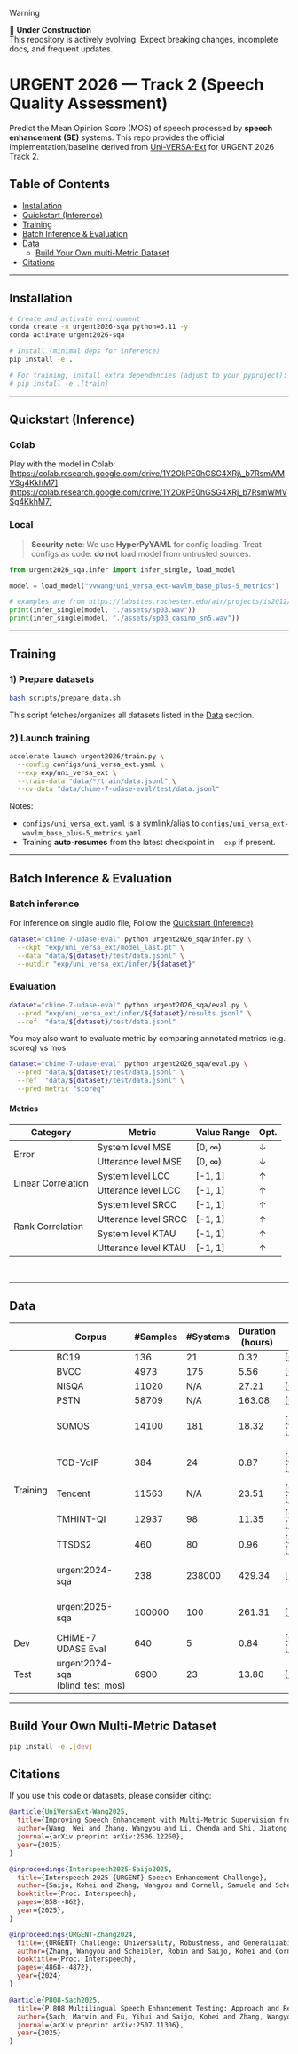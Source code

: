> [!WARNING]
> 🚧 **Under Construction**  
> This repository is actively evolving. Expect breaking changes, incomplete docs, and frequent updates.


# URGENT 2026 — Track 2 (Speech Quality Assessment)


Predict the Mean Opinion Score (MOS) of speech processed by **speech enhancement (SE)** systems.
This repo provides the official implementation/baseline derived from [Uni-VERSA-Ext](https://arxiv.org/abs/2506.12260) for URGENT 2026 Track 2.

## Table of Contents

* [Installation](#installation)
* [Quickstart (Inference)](#quickstart-inference)
* [Training](#training)
* [Batch Inference & Evaluation](#batch-inference--evaluation)
* [Data](#data)
  * [Build Your Own multi-Metric Dataset](#build-your-own-multi-metric-dataset)
* [Citations](#citations)

---

## Installation

```bash
# Create and activate environment
conda create -n urgent2026-sqa python=3.11 -y
conda activate urgent2026-sqa

# Install (minimal deps for inference)
pip install -e .

# For training, install extra dependencies (adjust to your pyproject):
# pip install -e .[train]
```

---

## Quickstart (Inference)

### Colab

Play with the model in Colab:
[https://colab.research.google.com/drive/1Y2OkPE0hGSG4XRj\_b7RsmWMVSg4KkhM7](https://colab.research.google.com/drive/1Y2OkPE0hGSG4XRj_b7RsmWMVSg4KkhM7)

### Local

> **Security note**: We use **HyperPyYAML** for config loading. Treat configs as code: **do not** load model from untrusted sources.


```python
from urgent2026_sqa.infer import infer_single, load_model

model = load_model("vvwang/uni_versa_ext-wavlm_base_plus-5_metrics")

# examples are from https://labsites.rochester.edu/air/projects/is2012/examples.html
print(infer_single(model, "./assets/sp03.wav"))
print(infer_single(model, "./assets/sp03_casino_sn5.wav"))
```

---

## Training

### 1) Prepare datasets

```bash
bash scripts/prepare_data.sh
```

This script fetches/organizes all datasets listed in the [Data](#data) section.

### 2) Launch training

```bash
accelerate launch urgent2026/train.py \
  --config configs/uni_versa_ext.yaml \
  --exp exp/uni_versa_ext \
  --train-data "data/*/train/data.jsonl" \
  --cv-data "data/chime-7-udase-eval/test/data.jsonl"
```

Notes:

* `configs/uni_versa_ext.yaml` is a symlink/alias to `configs/uni_versa_ext-wavlm_base_plus-5_metrics.yaml`.
* Training **auto-resumes** from the latest checkpoint in `--exp` if present.

---

## Batch Inference & Evaluation

### Batch inference
For inference on single audio file, Follow the [Quickstart (Inference)](#quickstart-inference) 

```bash
dataset="chime-7-udase-eval" python urgent2026_sqa/infer.py \
  --ckpt "exp/uni_versa_ext/model_last.pt" \
  --data "data/${dataset}/test/data.jsonl" \
  --outdir "exp/uni_versa_ext/infer/${dataset}"
```


### Evaluation

```bash
dataset="chime-7-udase-eval" python urgent2026_sqa/eval.py \
  --pred "exp/uni_versa_ext/infer/${dataset}/results.jsonl" \
  --ref  "data/${dataset}/test/data.jsonl"
```

You may also want to evaluate metric by comparing annotated metrics (e.g. scoreq) vs mos

```bash
dataset="chime-7-udase-eval" python urgent2026_sqa/eval.py \
  --pred "data/${dataset}/test/data.jsonl" \
  --ref  "data/${dataset}/test/data.jsonl" \
  --pred-metric "scoreq"
```

#### Metrics

<table>
<thead>
<tr>
    <th>Category</th>
    <th>Metric</th>
    <th>Value Range</th>
    <th>Opt.</th>
</tr>
</thead>
<tbody>
<tr>
    <td rowspan="2">Error</td>
    <td>System level MSE</td>
    <td>[0, ∞)</td>
    <td>↓</td>
</tr>
<tr>
    <td>Utterance level MSE </td>
    <td>[0, ∞)</td>
    <td>↓</td>
</tr>
<tr>
    <td rowspan="2">Linear Correlation</td>
    <td> System level LCC</td>
    <td>[-1, 1]</td>
    <td>↑</td>
</tr>
<tr>
    <td>Utterance level LCC</td>
    <td>[-1, 1]</td>
    <td>↑</td>
</tr>
<tr>
    <td rowspan="4">Rank Correlation</td>
    <td>System level SRCC</td>
    <td>[-1, 1]</td>
    <td>↑</td>
</tr>
<tr>
    <td>Utterance level SRCC</td>
    <td>[-1, 1]</td>
    <td>↑</td>
</tr>
<tr>
    <td>System level KTAU</td>
    <td>[-1, 1]</td>
    <td>↑</td>
</tr>
<tr>
    <td>Utterance level KTAU</td>
    <td>[-1, 1]</td>
    <td>↑</td>
</tr>

</tbody>
</table><br/>

---

## Data

<table>
<colgroup>
<col>
<col>
<col>
<col>
<col>
<col>
</colgroup>
<thead>
  <tr>
    <th></th>
    <th>Corpus</th>
    <th>#Samples</th>
    <th>#Systems</th>
    <th>Duration (hours)</th>
    <th>Links</th>
    <th>License</th>
  </tr>
</thead>
<tbody>
  <tr>
    <td rowspan="11">Training</td>
    <td>BC19<d-cite key="BC19"/></td>
    <td>136</td>
    <td>21</td>
    <td>0.32</td>
    <td><a href="https://zenodo.org/records/6572573/files/main.tar.gz">[Original]</a></td>
    <td><a href="https://www.cstr.ed.ac.uk/projects/blizzard/data.html">Custom</a></td>
  </tr>
  <tr>
    <td>BVCC<d-cite key="BVCC"/></td>
    <td>4973</td>
    <td>175</td>
    <td>5.56</td>
    <td><a href="https://zenodo.org/records/6572573/files/ood.tar.gz">[Original]</a></td>
    <td><a href="https://www.cstr.ed.ac.uk/projects/blizzard/data.html">Custom</a></td>
  </tr>
  <tr>
    <td>NISQA<d-cite key="NISQA"/></td>
    <td>11020</td>
    <td>N/A</td>
    <td>27.21</td>
    <td><a href="https://zenodo.org/records/4728081/files/NISQA_Corpus.zip">[Original]</a></td>
    <td><a href="https://github.com/gabrielmittag/NISQA/wiki/NISQA-Corpus">Mixed</a></td>
  </tr>
  <tr>
    <td>PSTN<d-cite key="PSTN"/></td>
    <td>58709</td>
    <td>N/A</td>
    <td>163.08</td>
    <td><a href="https://challenge.blob.core.windows.net/pstn/train.zip">[Original]</a></td>
    <td>Unknown</td>
  </tr>
  <tr>
    <td>SOMOS<d-cite key="SOMOS"/></td>
    <td>14100</td>
    <td>181</td>
    <td>18.32</td>
    <td>
      <a href="https://zenodo.org/records/7378801/files/somos.zip">[Original]</a>
      <a href="https://huggingface.co/datasets/urgent-challenge/urgent26_track2_sqa/resolve/main/somos.zip">[Huggingface]</a>
    </td>
    <td>CC BY-NC-SA 4.0</td>
  </tr>
  <tr>
    <td>TCD-VoIP<d-cite key="TCD-VoIP"/></td>
    <td>384</td>
    <td>24</td>
    <td>0.87</td>
    <td>
      <a href="https://drive.usercontent.google.com/download?id=1rHJN34vP-W8SJtjpNUnx5RIks3o5L5he&export=download&authuser=0">[Original]</a>
      <a href="https://huggingface.co/datasets/urgent-challenge/urgent26_track2_sqa/resolve/main/TCD-VOIP.zip">[Huggingface]</a>
    </td>
    <td>CC BY-NC-SA 4.0</td>
  </tr>
  <tr>
    <td>Tencent<d-cite key="Tencent"/></td>
    <td>11563</td>
    <td>N/A</td>
    <td>23.51</td>
    <td>
      <a href="https://share.weiyun.com/B4IS0l3z">[Original]</a>
      <a href="https://huggingface.co/datasets/urgent-challenge/urgent26_track2_sqa/resolve/main/TencentCorpus.zip">[Huggingface]</a>
    </td>
    <td>Apache</td>
  </tr>
  <tr>
    <td>TMHINT-QI<d-cite key="TMHINT-QI"/></td>
    <td>12937</td>
    <td>98</td>
    <td>11.35</td>
    <td>
      <a href="https://drive.google.com/file/d/1TMDiz6dnS76hxyeAcCQxeSqqEOH4UDN0/view?usp=sharing">[Original]</a>
      <a href="https://huggingface.co/datasets/urgent-challenge/urgent26_track2_sqa/resolve/main/TMHINTQI.zip">[Huggingface]</a>
    </td>
    <td>MIT</td>
  </tr>
  <tr>
    <td>TTSDS2<d-cite key="TTSDS2"/></td>
    <td>460</td>
    <td>80</td>
    <td>0.96</td>
    <td>
      <a href="https://huggingface.co/datasets/ttsds/listening_test">[Original]</a>
      <a href="https://huggingface.co/datasets/urgent-challenge/urgent26_track2_sqa/resolve/main/ttsds2.zip">[Huggingface]</a>
    </td>
    <td>MIT</td>
  </tr>
  <tr>
    <td>urgent2024-sqa<d-cite key="UniVERSAExt"/><d-cite key="P808-Sach2025"/><d-cite key="URGENT-Zhang2024"/></td>
    <td>238</td>
    <td>238000</td>
    <td>429.34</td>
    <td>
      <a href="https://huggingface.co/datasets/urgent-challenge/urgent2024-sqa">[Huggingface]</a>
    </td>
    <td>CC BY-NC-SA 4.0</td>
  </tr>
  <tr>
    <td>urgent2025-sqa<d-cite key="UniVERSAExt"/><d-cite key="P808-Sach2025"/><d-cite key="Interspeech2025-Saijo2025"/></td>
    <td>100000</td>
    <td>100</td>
    <td>261.31</td>
    <td>
      <a href="https://huggingface.co/datasets/urgent-challenge/urgent2025-sqa">[Huggingface]</a>
    </td>
    <td>CC BY-NC-SA 4.0</td>
  </tr>
  <tr>
    <td rowspan="1">Dev</td>
    <td>CHiME-7 UDASE Eval<d-cite key="CHiME-7-UDASE-Eval"/></td>
    <td>640</td>
    <td>5</td>
    <td>0.84</td>
    <td>
      <a href="https://zenodo.org/records/10418311/files/CHiME-7-UDASE-evaluation-data.zip">[Original]</a>
      <a href="https://huggingface.co/datasets/urgent-challenge/urgent26_track2_sqa/resolve/main/CHiME-7-UDASE-evaluation-data.zip">[Huggingface]</a>
    </td>
    <td>CC BY-SA 4.0</td>
  </tr>
  <tr>
    <td rowspan="1">Test</td>
    <td>urgent2024-sqa (blind_test_mos)<d-cite key="UniVERSAExt"/><d-cite key="P808-Sach2025"/><d-cite key="URGENT-Zhang2024"/></td>
    <td>6900</td>
    <td>23</td>
    <td>13.80</td>
    <td>
      <a href="https://huggingface.co/datasets/urgent-challenge/urgent2025-sqa">[Huggingface]</a>
    </td>
    <td>CC BY-NC-SA 4.0</td>
  </tr>
</tbody>
</table>

---


## Build Your Own Multi-Metric Dataset

```bash
pip install -e .[dev]
```

## Citations

If you use this code or datasets, please consider citing:

```bibtex
@article{UniVersaExt-Wang2025,
  title={Improving Speech Enhancement with Multi-Metric Supervision from Learned Quality Assessment},
  author={Wang, Wei and Zhang, Wangyou and Li, Chenda and Shi, Jiatong and Watanabe, Shinji and Qian, Yanmin},
  journal={arXiv preprint arXiv:2506.12260},
  year={2025}
}

@inproceedings{Interspeech2025-Saijo2025,
  title={Interspeech 2025 {URGENT} Speech Enhancement Challenge},
  author={Saijo, Kohei and Zhang, Wangyou and Cornell, Samuele and Scheibler, Robin and Li, Chenda and Ni, Zhaoheng and Kumar, Anurag and Sach, Marvin and Fu, Yihui and Wang, Wei and Fingscheidt, Tim and Watanabe, Shinji},
  booktitle={Proc. Interspeech},
  pages={858--862},
  year={2025},
}

@inproceedings{URGENT-Zhang2024,
  title={{URGENT} Challenge: Universality, Robustness, and Generalizability For Speech Enhancement},
  author={Zhang, Wangyou and Scheibler, Robin and Saijo, Kohei and Cornell, Samuele and Li, Chenda and Ni, Zhaoheng and Pirklbauer, Jan and Sach, Marvin and Watanabe, Shinji and Fingscheidt, Tim and Qian, Yanmin},
  booktitle={Proc. Interspeech},
  pages={4868--4872},
  year={2024}
}

@article{P808-Sach2025,
  title={P.808 Multilingual Speech Enhancement Testing: Approach and Results of {URGENT} 2025 Challenge},
  author={Sach, Marvin and Fu, Yihui and Saijo, Kohei and Zhang, Wangyou and Cornell, Samuele and Scheibler, Robin and Li, Chenda and Kumar, Anurag and Wang, Wei and Qian, Yanmin and Watanabe, Shinji and Fingscheidt, Tim},
  journal={arXiv preprint arXiv:2507.11306},
  year={2025}
}
```